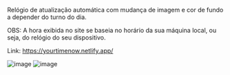Relógio de atualização automática com mudança de imagem e cor de fundo a depender do turno do dia.

OBS: A hora exibida no site se baseia no horário da sua máquina local, ou seja, do relógio do seu dispositivo.

Link: https://yourtimenow.netlify.app/ 

![image](https://github.com/YuriGit909/time-of-day/assets/127057738/c1cd7cba-2c11-453f-8f3a-4782d3111289)
![image](https://github.com/YuriGit909/time-of-day/assets/127057738/51a00576-e249-41ec-9983-03f075c9600d)
